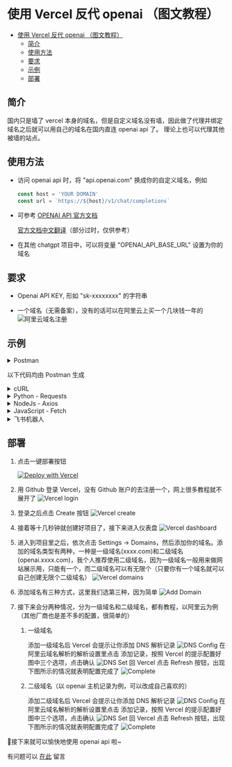 # 使用 Vercel 反代 openai （图文教程）

- [使用 Vercel 反代 openai （图文教程）](#使用-vercel-反代-openai-图文教程)
  - [简介](#简介)
  - [使用方法](#使用方法)
  - [要求](#要求)
  - [示例](#示例)
  - [部署](#部署)

## 简介

国内只是墙了 vercel 本身的域名，但是自定义域名没有墙，因此做了代理并绑定域名之后就可以用自己的域名在国内直连 openai api 了。
理论上也可以代理其他被墙的站点。

## 使用方法

- 访问 openai api 时，将 "api.openai.com" 换成你的自定义域名，例如

    ```javascript
    const host = 'YOUR DOMAIN'
    const url = `https://${host}/v1/chat/completions`
    ```

- 可参考 [OPENAI API 官方文档](https://platform.openai.com/docs/api-reference/chat)

  [官方文档中文翻译](https://linlin00.feishu.cn/docx/Fupxd8fIioGToIxv6Tacz4XbnBf)（部分过时，仅供参考）

- 在其他 chatgpt 项目中，可以将变量 "OPENAI_API_BASE_URL" 设置为你的域名

## 要求

- Openai API KEY, 形如 "sk-xxxxxxxx" 的字符串

- 一个域名（无需备案），没有的话可以在阿里云上买一个几块钱一年的
![阿里云域名注册](doc/2023-04-11-20-19-54.png)

## 示例

<details><summary>Postman</summary>
<p>

![Example of Postman, Header](doc/2023-06-10-11-10-29.png)
![Example of Postman, Body](doc/2023-06-10-11-12-09.png)

</p>
</details>

以下代码均由 Postman 生成

<details><summary>cURL</summary>
<p>

```bash
curl --location 'https://YOUR DOMAIN（改成你的域名）/v1/chat/completions' \

--header 'Authorization: Bearer sk-xxxxxxxxxxxxx（改成你的APIKEY）' \
--header 'Content-Type: application/json' \
--data '{
    "model": "gpt-3.5-turbo",
    "messages": [
        {
            "role": "user",
            "content": "你好"
        }
    ]
}
'

```

</p>
</details>

<details><summary>Python - Requests</summary>
<p>

```python
import requests
import json

url = "https://YOUR DOMAIN（改成你的域名）/v1/chat/completions"

payload = json.dumps({
  "model": "gpt-3.5-turbo",
  "messages": [
    {
      "role": "user",
      "content": "你好"
    }
  ]
})
headers = {
  'Authorization': 'Bearer sk-xxxxxxxxxxxxx（改成你的APIKEY）',
  'Content-Type': 'application/json'
}

response = requests.request("POST", url, headers=headers, data=payload)

print(response.text)
```

</p>
</details>

<details><summary>NodeJs - Axios</summary>
<p>

```javascript
const axios = require('axios');
let data = JSON.stringify({
  "model": "gpt-3.5-turbo",
  "messages": [
    {
      "role": "user",
      "content": "你好"
    }
  ]
});

let config = {
  method: 'post',
  maxBodyLength: Infinity,
  url: 'https://YOUR DOMAIN（改成你的域名）/v1/chat/completions',
  headers: { 
    'Authorization': 'Bearer sk-xxxxxxxxxxxxx（改成你的APIKEY）', 
    'Content-Type': 'application/json'
  },
  data : data
};

axios.request(config)
.then((response) => {
  console.log(JSON.stringify(response.data));
})
.catch((error) => {
  console.log(error);
});
```

</p>
</details>

<details><summary>JavaScript - Fetch</summary>
<p>

```javascript
var myHeaders = new Headers();
myHeaders.append("Authorization", "Bearer sk-xxxxxxxxxxxxx（改成你的APIKEY）");
myHeaders.append("Content-Type", "application/json");

var raw = JSON.stringify({
  "model": "gpt-3.5-turbo",
  "messages": [
    {
      "role": "user",
      "content": "你好"
    }
  ]
});

var requestOptions = {
  method: 'POST',
  headers: myHeaders,
  body: raw,
  redirect: 'follow'
};

fetch("https://YOUR DOMAIN（改成你的域名）/v1/chat/completions", requestOptions)
  .then(response => response.text())
  .then(result => console.log(result))
  .catch(error => console.log('error', error));
 ```

</p>
</details>

<details><summary>飞书机器人</summary>
<p>

![Example of Feishu robot](doc/2023-06-10-11-44-29.png)

</p>
</details>

## 部署

1. 点击一键部署按钮

   [![Deploy with Vercel](https://vercel.com/button)](https://vercel.com/new/clone?repository-url=https%3A%2F%2Fgithub.com%2FLinLin00000000%2Fvercel-proxy-openai&project-name=vercel-proxy-openai&repository-name=vercel-proxy-openai&root-directory=src)

2. 用 Github 登录 Vercel，没有 Github 账户的去注册一个，网上很多教程就不展开了
![Vercel login](doc/2023-04-11-21-42-30.png)
3. 登录之后点击 Create 按钮
![Vercel create](doc/2023-04-11-21-42-47.png)
4. 接着等十几秒钟就创建好项目了，接下来进入仪表盘
![Vercel dashboard](doc/2023-04-11-21-42-57.png)
5. 进入到项目里之后，依次点击 Settings -> Domains，然后添加你的域名。添加的域名类型有两种，一种是一级域名(xxxx.com)和二级域名(openai.xxxx.com)，我个人推荐使用二级域名，因为一级域名一般用来做网站展示用，只能有一个，而二级域名可以有无限个（只要你有一个域名就可以自己创建无限个二级域名）
![Vercel domains](doc/2023-04-11-21-45-47.png)
6. 添加域名有三种方式，这里我们选第三种，因为简单
![Add Domain](doc/2023-04-11-21-47-17.png)
7. 接下来会分两种情况，分为一级域名和二级域名，都有教程，以阿里云为例（其他厂商也是差不多的配置，很简单的）

   1. 一级域名

      添加一级域名后 Vercel 会提示让你添加 DNS 解析记录
      ![DNS Config](doc/2023-04-11-21-47-57.png)
      在阿里云域名解析的解析设置里点击 添加记录，按照 Vercel 的提示配置好图中三个选项，点击确认
      ![DNS Set](doc/2023-04-11-21-48-21.png)
      回 Vercel 点击 Refresh 按钮，出现下图所示的情况就表明配置完成了
      ![Complete](doc/2023-04-11-21-48-38.png)
   2. 二级域名（以 openai 主机记录为例，可以改成自己喜欢的）

      添加二级域名后 Vercel 会提示让你添加 DNS 解析记录
      ![DNS Config](doc/2023-04-11-21-48-51.png)
      在阿里云域名解析的解析设置里点击 添加记录，按照 Vercel 的提示配置好图中三个选项，点击确认
      ![DNS Set](doc/2023-04-11-21-49-12.png)
      回 Vercel 点击 Refresh 按钮，出现下图所示的情况就表明配置完成了
      ![Complete](doc/2023-04-11-21-49-26.png)

🎉接下来就可以愉快地使用 openai api 啦~

有问题可以 [在此](https://github.com/LinLin00000000/vercel-proxy-openai/issues) 留言
